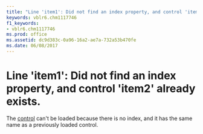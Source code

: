 ```yaml
---
title: "Line 'item1': Did not find an index property, and control 'item2' already exists."
keywords: vblr6.chm1117746
f1_keywords:
- vblr6.chm1117746
ms.prod: office
ms.assetid: dc9d383c-0a96-16a2-ae7a-732a53b470fe
ms.date: 06/08/2017
---
```



# Line 'item1': Did not find an index property, and control 'item2' already exists.

The [control](vbe-glossary.md) can't be loaded because there is no index, and it has the same name as a previously loaded control.


